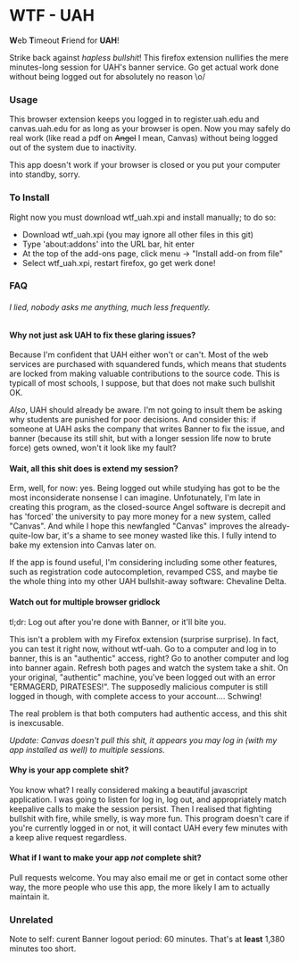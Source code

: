 WTF - UAH
=======

**W**eb **T**imeout **F**riend for **UAH**!

Strike back against *hapless bullshit*! This firefox extension nullifies the mere minutes-long session for UAH's banner service. Go get actual work done without being logged out for absolutely no reason \o/

### Usage

This browser extension keeps you logged in to register.uah.edu and canvas.uah.edu for as long as your browser is open. Now you may safely do real work (like read a pdf on ~~Angel~~ I mean, Canvas) without being logged out of the system due to inactivity.

This app doesn't work if your browser is closed or you put your computer into standby, sorry.

### To Install

Right now you must download wtf_uah.xpi and install manually; to do so:

* Download wtf_uah.xpi (you may ignore all other files in this git)
* Type 'about:addons' into the URL bar, hit enter
* At the top of the add-ons page, click menu -> "Install add-on from file"
* Select wtf_uah.xpi, restart firefox, go get werk done!

### FAQ

###### I lied, nobody asks me anything, much less *frequently*.

#### Why not just ask UAH to fix these glaring issues?

Because I'm confident that UAH either won't or can't. Most of the web services are purchased with squandered funds, which means that students are locked from making valuable contributions to the source code. This is typicall of most schools, I suppose, but that does not make such bullshit OK.

*Also*, UAH should already be aware. I'm not going to insult them be asking why students are punished for poor decisions. And consider this: if someone at UAH asks the company that writes Banner to fix the issue, and banner (because its still shit, but with a longer session life now to brute force) gets owned, won't it look like my fault?

#### Wait, all this shit does is extend my session?

Erm, well, for now: yes. Being logged out while studying has got to be the most inconsiderate nonsense I can imagine. Unfotunately, I'm late in creating this program, as the closed-source Angel software is decrepit and has 'forced' the university to pay more money for a new system, called "Canvas". And while I hope this newfangled "Canvas" improves the already-quite-low bar, it's a shame to see money wasted like this. I fully intend to bake my extension into Canvas later on.

If the app is found useful, I'm considering including some other features, such as registration code autocompletion, revamped CSS, and maybe tie the whole thing into my other UAH bullshit-away software: Chevaline Delta.

#### Watch out for multiple browser gridlock

tl;dr: Log out after you're done with Banner, or it'll bite you.

This isn't a problem with my Firefox extension (surprise surprise). In fact, you can test it right now, without wtf-uah. Go to a computer and log in to banner, this is an "authentic" access, right? Go to another computer and log into banner again. Refresh both pages and watch the system take a shit. On your original, "authentic" machine, you've been logged out with an error "ERMAGERD, PIRATESES!". The supposedly malicious computer is still logged in though, with complete access to your account.... Schwing!

The real problem is that both computers had authentic access, and this shit is inexcusable.

*Update: Canvas doesn't pull this shit, it appears you may log in (with my app installed as well) to multiple sessions.*

#### Why is your app complete shit?

You know what? I really considered making a beautiful javascript application. I was going to listen for log in, log out, and appropriately match keepalive calls to make the session persist. Then I realised that fighting bullshit with fire, while smelly, is way more fun. This program doesn't care if you're currently logged in or not, it will contact UAH every few minutes with a keep alive request regardless.

#### What if I want to make your app *not* complete shit?

Pull requests welcome. You may also email me or get in contact some other way, the more people who use this app, the more likely I am to actually maintain it.


### Unrelated

Note to self: curent Banner logout period: 60 minutes. That's at **least** 1,380 minutes too short.







